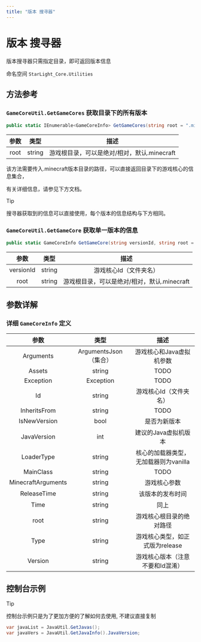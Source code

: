 ```yaml
---
title: "版本 搜寻器"
---
```


# 版本 搜寻器

版本搜寻器只需指定目录，即可返回版本信息

命名空间 `StarLight_Core.Utilities`

## 方法参考

### `GameCoreUtil.GetGameCores` 获取目录下的所有版本

```csharp
public static IEnumerable<GameCoreInfo> GetGameCores(string root = ".minecraft")
```

| 参数 | 类型 | 描述 |
| :----: | :----: | :---------------: |
| root | string | 游戏根目录，可以是绝对/相对，默认.minecraft |

该方法需要传入.minecraft版本目录的路径，可以直接返回目录下的游戏核心的信息集合，

有关详细信息，请参见下方文档。

>[!TIP]
>搜寻器获取到的信息可以直接使用，每个版本的信息结构与下方相同。

### `GameCoreUtil.GetGameCore` 获取单一版本的信息

```csharp
public static GameCoreInfo GetGameCore(string versionId, string root = ".minecraft")
```

| 参数 | 类型 | 描述 |
| :----: | :----: | :---------------: |
| versionId | string | 游戏核心Id（文件夹名） |
| root | string | 游戏根目录，可以是绝对/相对，默认.minecraft | 

## 参数详解

### 详细 `GameCoreInfo` 定义

| 参数 | 类型 | 描述 |
| :----: | :----: | :---------------: |
| Arguments | ArgumentsJson（集合） | 游戏核心和Java虚拟机参数 |
| Assets | string | TODO |
| Exception | Exception | TODO |
| Id | string | 游戏核心Id（文件夹名） |
| InheritsFrom | string | TODO |
| IsNewVersion | bool | 是否为新版本 |
| JavaVersion | int | 建议的Java虚拟机版本 |
| LoaderType | string | 核心的加载器类型，无加载器则为vanilla |
| MainClass | string | TODO |
| MinecraftArguments | string | 游戏核心参数 |
| ReleaseTime | string | 该版本的发布时间 |
| Time | string | 同上 |
| root | string | 游戏核心根目录的绝对路径 |
| Type | string | 游戏核心类型，如正式版为release |
| Version | string | 游戏核心版本（注意不要和Id混淆） |

## 控制台示例

>[!TIP]
>控制台示例只是为了更加方便的了解如何去使用, 不建议直接复制

```csharp
var javaList = JavaUtil.GetJavas();
var javaVers = JavaUtil.GetJavaInfo().JavaVersion;
```
